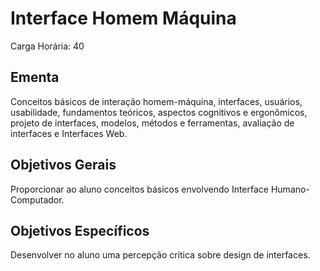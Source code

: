 # Interface Homem Máquina

Carga Horária: 40

## Ementa

Conceitos básicos de interação homem-máquina, interfaces, usuários, usabilidade, fundamentos teóricos, aspectos cognitivos e ergonômicos, projeto de interfaces, modelos, métodos e ferramentas, avaliação de interfaces e Interfaces Web.

## Objetivos Gerais

Proporcionar ao aluno conceitos básicos envolvendo Interface Humano-Computador.

## Objetivos Específicos

Desenvolver no aluno uma percepção crítica sobre design de interfaces.
